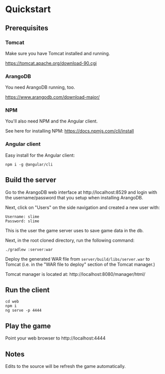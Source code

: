 # Quickstart

## Prerequisites

### Tomcat

Make sure you have Tomcat installed and running.

https://tomcat.apache.org/download-90.cgi

### ArangoDB

You need ArangoDB running, too.

https://www.arangodb.com/download-major/

### NPM

You'll also need NPM and the Angular client.

See here for installing NPM: https://docs.npmjs.com/cli/install

### Angular client

Easy install for the Angular client:

`npm i -g @angular/cli`

## Build the server

Go to the ArangoDB web interface at http://localhost:8529 and login with the username/password
that you setup when installing ArangoDB.

Next, click on "Users" on the side navigation and created a new user with:

    Username: slime
    Password: slime

This is the user the game server uses to save game data in the db.

Next, in the root cloned directory, run the following command:

`./gradlew :server:war`

Deploy the generated WAR file from `server/build/libs/server.war` to Tomcat (i.e. in the "WAR file to deploy" section of the Tomcat manager.)

Tomcat manager is located at: http://localhost:8080/manager/html/

## Run the client

    cd web
    npm i
    ng serve -p 4444

## Play the game

Point your web browser to http://localhost:4444

## Notes

Edits to the source will be refresh the game automatically.
